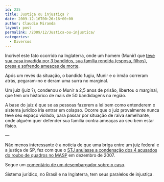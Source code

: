 ```yaml
---
id: 235
title: Justiça ou injustiça ?
date: 2009-12-16T00:26:16+00:00
author: Claudio Miranda
layout: post
permalink: /2009/12/Justica-ou-injustica/
categories:
  - Diversos
---
```

Incrível este fato ocorrido na Inglaterra, onde um homem (Munir) que <a target="_blank" href="http://www.dailymail.co.uk/news/article-1235782/Millionaire-Munir-Hussain-fought-knife-wielding-burglar-jailed-intruder-let-off.html">teve sua casa invadida por 3 bandidos, sua família rendida (esposa, filhos), presa e sofrendo ameaças de morte</a>. 

Após um revés da situação, o bandido fugiu, Munir e o irmão correram atrás, pegaram-no e deram uma surra no marginal. 

Um juiz (juiz ?), condenou o Munir a 2,5 anos de prisão, libertou o marginal, que tem um histórico de mais de 50 bandidagens na região. 

A base do juiz é que se as pessoas fazerem a lei bem como entenderem o sistema jurídico iria entrar em colapso. Ocorre que o juiz provalmente nunca teve seu espaço violado, para passar por situação de raiva semelhante, onde alguém quer defender sua família contra ameaças ao seu bem estar físico. 

&#8212; 

Não menos interessante é a notícia de que uma briga entre um juiz federal e a justiça de SP, fez com que o <a target="_blank" href="http://www1.folha.uol.com.br/folha/cotidiano/ult95u640534.shtml">STJ anulasse a condenação dos 4 acusados do roubo de quadros no MASP</a> em dezembro de 2007.
  
  


Segue um [comentário de um desembargador sobre o caso](http://mais.uol.com.br/view/85r7d735pwrw/roubo-no-masp-stj-cancela-sentenca-da-justica-de-sp-04023160D8C15366?types=A&).
  
  


Sistema jurídico, no Brasil e na Inglaterra, tem seus paralelos de injustiça.